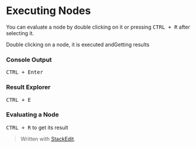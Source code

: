 
# Executing Nodes
You can evaluate a node by double clicking on it or pressing <kbd>CTRL + R</kbd> after selecting it.

Double clicking on a node, it is executed andGetting results 

### Console Output
<kbd>CTRL + Enter</kbd>
### Result Explorer
<kbd>CTRL + E</kbd>
### Evaluating a Node
<kbd>CTRL + R</kbd> to get its result


> Written with [StackEdit](https://stackedit.io/).
<!--stackedit_data:
eyJoaXN0b3J5IjpbLTM5Mzc1NDQzNywtNTQyMDU3MDQyXX0=
-->